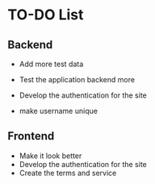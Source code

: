 # TO-DO List

## Backend
- Add more test data
- Test the application backend more

- Develop the authentication for the site
- make username unique

## Frontend
- Make it look better
- Develop the authentication for the site
- Create the terms and service